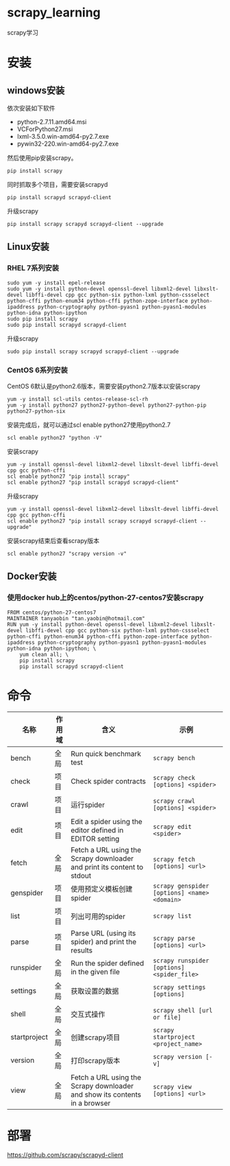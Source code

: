 # scrapy_learning
scrapy学习

# 安装
## windows安装

依次安装如下软件

* python-2.7.11.amd64.msi
* VCForPython27.msi
* lxml-3.5.0.win-amd64-py2.7.exe
* pywin32-220.win-amd64-py2.7.exe

然后使用pip安装scrapy。

```shell
pip install scrapy
```

同时抓取多个项目，需要安装scrapyd
```shell
pip install scrapyd scrapyd-client
```

升级scrapy
```shell
pip install scrapy scrapyd scrapyd-client --upgrade
```

## Linux安装
### RHEL 7系列安装
```shell
sudo yum -y install epel-release
sudo yum -y install python-devel openssl-devel libxml2-devel libxslt-devel libffi-devel cpp gcc python-six python-lxml python-cssselect python-cffi python-enum34 python-cffi python-zope-interface python-ipaddress python-cryptography python-pyasn1 python-pyasn1-modules python-idna python-ipython
sudo pip install scrapy
sudo pip install scrapyd scrapyd-client
```

升级scrapy
```shell
sudo pip install scrapy scrapyd scrapyd-client --upgrade
```

### CentOS 6系列安装
CentOS 6默认是python2.6版本，需要安装python2.7版本以安装scrapy
```shell
yum -y install scl-utils centos-release-scl-rh
yum -y install python27 python27-python-devel python27-python-pip python27-python-six
```

安装完成后，就可以通过scl enable python27使用python2.7

```shell
scl enable python27 "python -V"
```

安装scrapy
```shell
yum -y install openssl-devel libxml2-devel libxslt-devel libffi-devel cpp gcc python-cffi
scl enable python27 "pip install scrapy"
scl enable python27 "pip install scrapyd scrapyd-client"
```

升级scrapy
```shell
yum -y install openssl-devel libxml2-devel libxslt-devel libffi-devel cpp gcc python-cffi
scl enable python27 "pip install scrapy scrapyd scrapyd-client --upgrade"
```

安装scrapy结束后查看scrapy版本
```shell
scl enable python27 "scrapy version -v"
```

## Docker安装

### 使用docker hub上的centos/python-27-centos7安装scrapy
```shell
FROM centos/python-27-centos7
MAINTAINER tanyaobin "tan.yaobin@hotmail.com"
RUN yum -y install python-devel openssl-devel libxml2-devel libxslt-devel libffi-devel cpp gcc python-six python-lxml python-cssselect python-cffi python-enum34 python-cffi python-zope-interface python-ipaddress python-cryptography python-pyasn1 python-pyasn1-modules python-idna python-ipython; \
    yum clean all; \
    pip install scrapy
    pip install scrapyd scrapyd-client
```

# 命令
| 名称 | 作用域 | 含义 | 示例 |
|-----|--------|------|------|
| bench | 全局 | Run quick benchmark test | ```scrapy bench``` |
| check | 项目 | Check spider contracts | ```scrapy check [options] <spider>``` |
| crawl | 项目 | 运行spider | ```scrapy crawl [options] <spider>``` |
| edit | 项目 | Edit a spider using the editor defined in EDITOR setting | ```scrapy edit <spider>``` |
| fetch | 全局 | Fetch a URL using the Scrapy downloader and print its content to stdout | ```scrapy fetch [options] <url>``` |
| genspider | 项目 | 使用预定义模板创建spider | ```scrapy genspider [options] <name> <domain>``` |
| list | 项目 | 列出可用的spider | ```scrapy list``` |
| parse | 项目 | Parse URL (using its spider) and print the results | ```scrapy parse [options] <url>``` |
| runspider | 全局 | Run the spider defined in the given file | ```scrapy runspider [options] <spider_file>``` |
| settings | 全局 | 获取设置的数据 | ```scrapy settings [options]``` |
| shell | 全局 | 交互式操作 | ```scrapy shell [url or file]``` |
| startproject | 全局 | 创建scrapy项目 | ```scrapy startproject <project_name>``` |
| version | 全局 | 打印scrapy版本 | ```scrapy version [-v]``` |
| view | 全局 | Fetch a URL using the Scrapy downloader and show its contents in a browser | ```scrapy view [options] <url>``` |

# 部署
https://github.com/scrapy/scrapyd-client